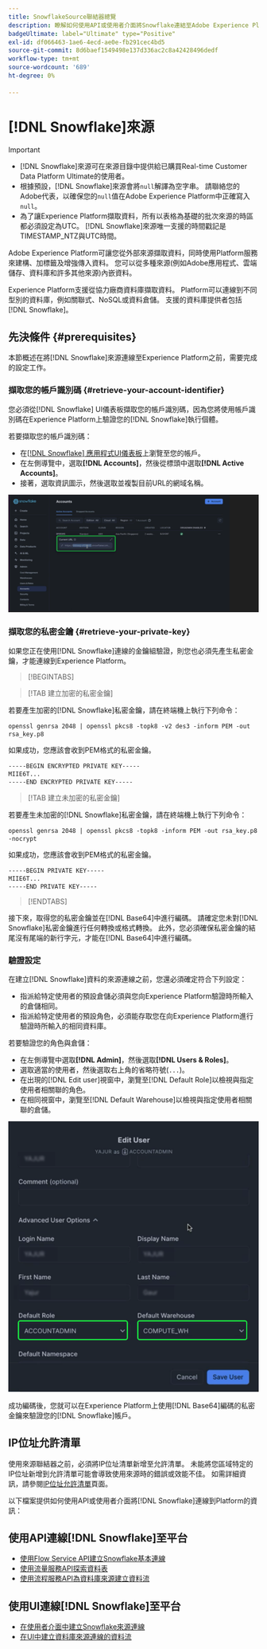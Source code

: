 ```yaml
---
title: SnowflakeSource聯結器總覽
description: 瞭解如何使用API或使用者介面將Snowflake連結至Adobe Experience Platform。
badgeUltimate: label="Ultimate" type="Positive"
exl-id: df066463-1ae6-4ecd-ae0e-fb291cec4bd5
source-git-commit: 8d6baef1549498e137d336ac2c8a42428496dedf
workflow-type: tm+mt
source-wordcount: '689'
ht-degree: 0%

---
```


# [!DNL Snowflake]來源

>[!IMPORTANT]
>
>* [!DNL Snowflake]來源可在來源目錄中提供給已購買Real-time Customer Data Platform Ultimate的使用者。
>* 根據預設，[!DNL Snowflake]來源會將`null`解譯為空字串。 請聯絡您的Adobe代表，以確保您的`null`值在Adobe Experience Platform中正確寫入`null`。
>* 為了讓Experience Platform擷取資料，所有以表格為基礎的批次來源的時區都必須設定為UTC。 [!DNL Snowflake]來源唯一支援的時間戳記是TIMESTAMP_NTZ與UTC時間。

Adobe Experience Platform可讓您從外部來源擷取資料，同時使用Platform服務來建構、加標籤及增強傳入資料。 您可以從多種來源(例如Adobe應用程式、雲端儲存、資料庫和許多其他來源)內嵌資料。

Experience Platform支援從協力廠商資料庫擷取資料。 Platform可以連線到不同型別的資料庫，例如關聯式、NoSQL或資料倉儲。 支援的資料庫提供者包括[!DNL Snowflake]。

## 先決條件 {#prerequisites}

本節概述在將[!DNL Snowflake]來源連線至Experience Platform之前，需要完成的設定工作。

### 擷取您的帳戶識別碼 {#retrieve-your-account-identifier}

您必須從[!DNL Snowflake] UI儀表板擷取您的帳戶識別碼，因為您將使用帳戶識別碼在Experience Platform上驗證您的[!DNL Snowflake]執行個體。

若要擷取您的帳戶識別碼：

* 在[[!DNL Snowflake] 應用程式UI儀表板](https://app.snowflake.com/)上瀏覽至您的帳戶。
* 在左側導覽中，選取&#x200B;**[!DNL Accounts]**，然後從標頭中選取&#x200B;**[!DNL Active Accounts]**。
* 接著，選取資訊圖示，然後選取並複製目前URL的網域名稱。

![已選取網域名稱的SnowflakeUI儀表板。](../../images/tutorials/create/snowflake/snowflake-dashboard.png)

### 擷取您的私密金鑰 {#retrieve-your-private-key}

如果您正在使用[!DNL Snowflake]連線的金鑰組驗證，則您也必須先產生私密金鑰，才能連線到Experience Platform。

>[!BEGINTABS]

>[!TAB 建立加密的私密金鑰]

若要產生加密的[!DNL Snowflake]私密金鑰，請在終端機上執行下列命令：

```shell
openssl genrsa 2048 | openssl pkcs8 -topk8 -v2 des3 -inform PEM -out rsa_key.p8
```

如果成功，您應該會收到PEM格式的私密金鑰。

```shell
-----BEGIN ENCRYPTED PRIVATE KEY-----
MIIE6T...
-----END ENCRYPTED PRIVATE KEY-----
```

>[!TAB 建立未加密的私密金鑰]

若要產生未加密的[!DNL Snowflake]私密金鑰，請在終端機上執行下列命令：

```shell
openssl genrsa 2048 | openssl pkcs8 -topk8 -inform PEM -out rsa_key.p8 -nocrypt
```

如果成功，您應該會收到PEM格式的私密金鑰。

```shell
-----BEGIN PRIVATE KEY-----
MIIE6T...
-----END PRIVATE KEY-----
```

>[!ENDTABS]

接下來，取得您的私密金鑰並在[!DNL Base64]中進行編碼。 請確定您未對[!DNL Snowflake]私密金鑰進行任何轉換或格式轉換。 此外，您必須確保私密金鑰的結尾沒有尾端的新行字元，才能在[!DNL Base64]中進行編碼。

### 驗證設定

在建立[!DNL Snowflake]資料的來源連線之前，您還必須確定符合下列設定：

* 指派給特定使用者的預設倉儲必須與您向Experience Platform驗證時所輸入的倉儲相同。
* 指派給特定使用者的預設角色，必須能存取您在向Experience Platform進行驗證時所輸入的相同資料庫。

若要驗證您的角色與倉儲：

* 在左側導覽中選取&#x200B;**[!DNL Admin]**，然後選取&#x200B;**[!DNL Users & Roles]**。
* 選取適當的使用者，然後選取右上角的省略符號(`...`)。
* 在出現的[!DNL Edit user]視窗中，瀏覽至[!DNL Default Role]以檢視與指定使用者相關聯的角色。
* 在相同視窗中，瀏覽至[!DNL Default Warehouse]以檢視與指定使用者相關聯的倉儲。

![可讓您驗證角色與倉儲的SnowflakeUI。](../../images/tutorials/create/snowflake/snowflake-configs.png)

成功編碼後，您就可以在Experience Platform上使用[!DNL Base64]編碼的私密金鑰來驗證您的[!DNL Snowflake]帳戶。

## IP位址允許清單

使用來源聯結器之前，必須將IP位址清單新增至允許清單。 未能將您區域特定的IP位址新增到允許清單可能會導致使用來源時的錯誤或效能不佳。 如需詳細資訊，請參閱[IP位址允許清單](../../ip-address-allow-list.md)頁面。

以下檔案提供如何使用API或使用者介面將[!DNL Snowflake]連線到Platform的資訊：

## 使用API連線[!DNL Snowflake]至平台

* [使用Flow Service API建立Snowflake基本連線](../../tutorials/api/create/databases/snowflake.md)
* [使用流量服務API探索資料表](../../tutorials/api/explore/tabular.md)
* [使用流程服務API為資料庫來源建立資料流](../../tutorials/api/collect/database-nosql.md)

## 使用UI連線[!DNL Snowflake]至平台

* [在使用者介面中建立Snowflake來源連線](../../tutorials/ui/create/databases/snowflake.md)
* [在UI中建立資料庫來源連線的資料流](../../tutorials/ui/dataflow/databases.md)

